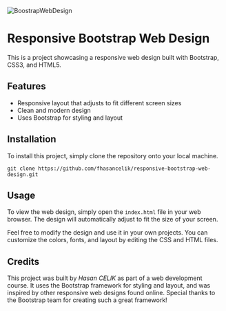 ![BoostrapWebDesign](https://user-images.githubusercontent.com/123208180/223715738-49f6e626-9b62-4c32-8d02-9268b3513b7f.gif)

<!DOCTYPE html>
<html lang="en">
<head>
	<meta charset="UTF-8">
	<title>Responsive Bootstrap Web Design</title>
	<link rel="stylesheet" href="https://maxcdn.bootstrapcdn.com/bootstrap/3.4.1/css/bootstrap.min.css">
	<style>
		/* Add custom styles here */
	</style>
</head>
<body>
	<h1>Responsive Bootstrap Web Design</h1>
	<p>This is a project showcasing a responsive web design built with Bootstrap, CSS3, and HTML5.</p>
	<h2>Features</h2>
	<ul>
		<li>Responsive layout that adjusts to fit different screen sizes</li>
		<li>Clean and modern design</li>
		<li>Uses Bootstrap for styling and layout</li>
	</ul>
	<h2>Installation</h2>
	<p>To install this project, simply clone the repository onto your local machine.</p>
	<pre><code>git clone https://github.com/fhasancelik/responsive-bootstrap-web-design.git</code></pre>
	<h2>Usage</h2>
	<p>To view the web design, simply open the <code>index.html</code> file in your web browser. The design will automatically adjust to fit the size of your screen.</p>
	<p>Feel free to modify the design and use it in your own projects. You can customize the colors, fonts, and layout by editing the CSS and HTML files.</p>
	<h2>Credits</h2>
	<p>This project was built by <em>Hasan CELIK</em> as part of a web development course. It uses the Bootstrap framework for styling and layout, and was inspired by other responsive web designs found online. Special thanks to the Bootstrap team for creating such a great framework!</p>
	<script src="https://maxcdn.bootstrapcdn.com/bootstrap/3.4.1/js/bootstrap.min.js"></script>
</body>
</html>
